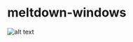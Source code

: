 # meltdown-windows
![alt text](https://img-egc.xnxx-cdn.com/videos/thumbslll/13/2a/96/132a96136309fc647a43929ce2fe59ef/132a96136309fc647a43929ce2fe59ef.12.jpg)
